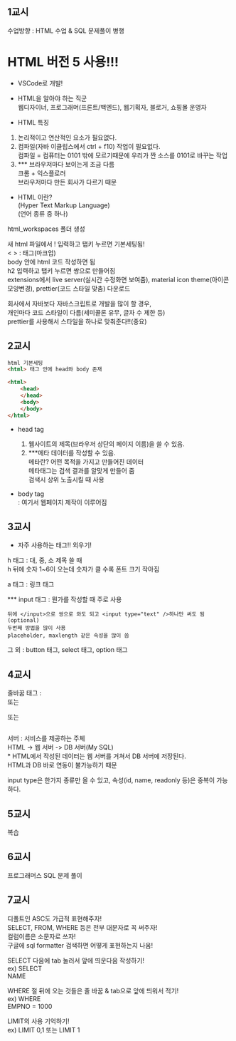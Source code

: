 ## 1교시
수업방향 : HTML 수업 & SQL 문제풀이 병행     
# HTML 버전 5 사용!!!

- VSCode로 개발!     

- HTML을 알아야 하는 직군     
웹디자이너, 프로그래머(프론트/백엔드), 웹기획자, 블로거, 쇼핑몰 운영자      

- HTML 특징       
1. 논리적이고 연산적인 요소가 필요없다.     
2. 컴파일(자바 이클립스에서 ctrl + f10) 작업이 필요없다.      
    컴파일 = 컴퓨터는 0101 밖에 모르기때문에 우리가 짠 소스를 0101로 바꾸는 작업       
3. *** 브라우저마다 보이는게 조금 다름       
    크롬 + 익스플로러       
    브라우저마다 만든 회사가 다르기 때문        

- HTML 이란?       
(Hyper Text Markup Language)      
(언어 종류 중 하나)     

html_workspaces 폴더 생성       

새 html 파일에서 ! 입력하고 탭키 누르면 기본세팅됨!  
< > : 태그(마크업)      
body 안에 html 코드 작성하면 됨     
h2 입력하고 탭키 누르면 쌍으로 만들어짐        
extensions에서 live server(실시간 수정화면 보여줌), material icon  theme(아이콘모양변경), prettier(코드 스타일 맞춤) 다운로드

회사에서 자바보다 자바스크립트로 개발을 많이 할 경우,       
개인마다 코드 스타일이 다름(세미콜론 유무, 글자 수 제한 등)     
prettier를 사용해서 스타일을 하나로 맞춰준다!!(중요)        

## 2교시
```html
html 기본세팅
<html> 태그 안에 head와 body 존재

<html>
    <head>
    </head>
    <body>
    </body>
</html>
```

- head tag       
    1. 웹사이트의 제목(브라우저 상단의 페이지 이름)을 쓸 수 있음.      
    2. ***메타 데이터를 작성할 수 있음.     
        메타란? 어떤 목적을 가지고 만들어진 데이터      
        메타태그는 검색 결과를 알맞게 만들어 줌     
                  검색시 상위 노출시킬 때 사용
        <meta name="keywords" content="대전,술집,추천,대전술집,술집맛집" />
        <meta name="author" content="유영준" />

- body tag      
    : 여기서 웹페이지 제작이 이루어짐       

## 3교시
- 자주 사용하는 태그!! 외우기!      

h 태그 : 대, 중, 소 제목 쓸 때      
    h 뒤에 숫자 1~6이 오는데 숫자가 클 수록 폰트 크기 작아짐        

a 태그 : 링크 태그      

*** input 태그 : 뭔가를 작성할 때 주로 사용     
```
뒤에 </input>으로 쌍으로 와도 되고 <input type="text" />하나만 써도 됨(optional)        
두번째 방법을 많이 사용
placeholder, maxlength 같은 속성을 많이 씀
```

그 외 : button 태그, select 태그, option 태그       

## 4교시
줄바꿈 태그 : <br> 또는 <p></p> 또는 <pre></pre>        

서버 : 서비스를 제공하는 주체       
    HTML -> 웹 서버 -> DB 서버(My SQL)      
    * HTML에서 작성된 데이터는 웹 서버를 거쳐서 DB 서버에 저장된다.       
    HTML과 DB 바로 연동이 불가능하기 때문       
    
input type은 한가지 종류만 올 수 있고, 속성(id, name, readonly 등)은 중복이 가능하다.       

## 5교시
복습        

## 6교시
프로그래머스 SQL 문제 풀이      

## 7교시
디폴트인 ASC도 가급적 표현해주자!       
SELECT, FROM, WHERE 등은 전부 대문자로 꼭 써주자!       
컬럼이름은 소문자로 쓰자!       
구글에 sql formatter 검색하면 어떻게 표현하는지 나옴!       

SELECT 다음에 tab 눌러서 앞에 띄운다음 작성하기!        
ex) SELECT      
        NAME        

WHERE 절 뒤에 오는 것들은 줄 바꿈 & tab으로 앞에 띄워서 적기!       
ex) WHERE   
        EMPNO = 1000        

LIMIT의 사용 기억하기!      
ex) LIMIT 0,1 또는 LIMIT 1      